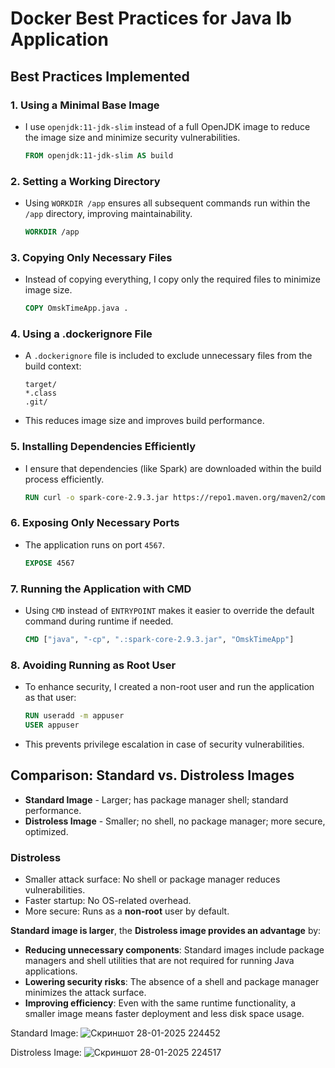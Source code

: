 # Docker Best Practices for Java Ib Application

## Best Practices Implemented

### 1. **Using a Minimal Base Image**

- I use `openjdk:11-jdk-slim` instead of a full OpenJDK image to reduce the image size and minimize security vulnerabilities.
  ```dockerfile
  FROM openjdk:11-jdk-slim AS build
  ```

### 2. **Setting a Working Directory**

- Using `WORKDIR /app` ensures all subsequent commands run within the `/app` directory, improving maintainability.
  ```dockerfile
  WORKDIR /app
  ```

### 3. **Copying Only Necessary Files**

- Instead of copying everything, I copy only the required files to minimize image size.
  ```dockerfile
  COPY OmskTimeApp.java .
  ```

### 4. **Using a .dockerignore File**

- A `.dockerignore` file is included to exclude unnecessary files from the build context:
  ```plaintext
  target/
  *.class
  .git/
  ```
- This reduces image size and improves build performance.

### 5. **Installing Dependencies Efficiently**

- I ensure that dependencies (like Spark) are downloaded within the build process efficiently.
  ```dockerfile
  RUN curl -o spark-core-2.9.3.jar https://repo1.maven.org/maven2/com/sparkjava/spark-core/2.9.3/spark-core-2.9.3.jar
  ```

### 6. **Exposing Only Necessary Ports**

- The application runs on port `4567`.
  ```dockerfile
  EXPOSE 4567
  ```

### 7. **Running the Application with CMD**

- Using `CMD` instead of `ENTRYPOINT` makes it easier to override the default command during runtime if needed.
  ```dockerfile
  CMD ["java", "-cp", ".:spark-core-2.9.3.jar", "OmskTimeApp"]
  ```

### 8. **Avoiding Running as Root User**

- To enhance security, I created a non-root user and run the application as that user:
  ```dockerfile
  RUN useradd -m appuser
  USER appuser
  ```
- This prevents privilege escalation in case of security vulnerabilities.

## **Comparison: Standard vs. Distroless Images**

- **Standard Image** - Larger; has package manager shell; standard performance.
- **Distroless Image** - Smaller; no shell, no package manager; more secure, optimized.

### Distroless

- Smaller attack surface: No shell or package manager reduces vulnerabilities.
- Faster startup: No OS-related overhead.
- More secure: Runs as a **non-root** user by default.

**Standard image is larger**, the **Distroless image provides an advantage** by:

- **Reducing unnecessary components**: Standard images include package managers and shell utilities that are not required for running Java applications.
- **Lowering security risks**: The absence of a shell and package manager minimizes the attack surface.
- **Improving efficiency**: Even with the same runtime functionality, a smaller image means faster deployment and less disk space usage.

Standard Image: 
![Скриншот 28-01-2025 224452](https://github.com/user-attachments/assets/c4294334-ec15-429d-8f40-6eaf024486ed)

Distroless Image: 
![Скриншот 28-01-2025 224517](https://github.com/user-attachments/assets/b72688fc-55a9-4815-96e8-eddf59c309bd)
